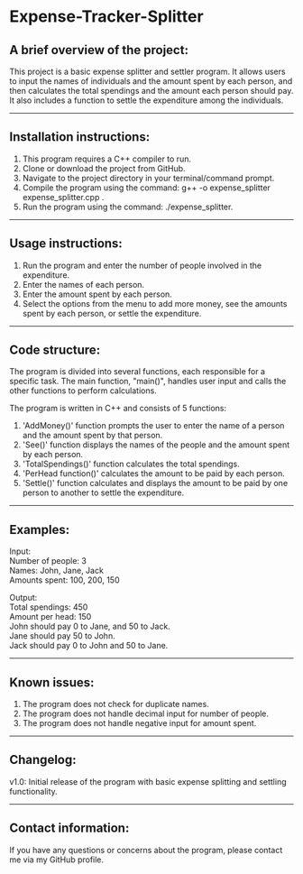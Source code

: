 # Expense-Tracker-Splitter

## A brief overview of the project:

This project is a basic expense splitter and settler program. It allows users to input the names of individuals and the amount spent by each person, and then calculates the total spendings and the amount each person should pay. It also includes a function to settle the expenditure among the individuals.

-----------------------------------------------------------------------------------------------------------------------------------------------------------------------
## Installation instructions:

1. This program requires a C++ compiler to run.<br>
2. Clone or download the project from GitHub.<br>
3. Navigate to the project directory in your terminal/command prompt.<br>
4. Compile the program using the command: g++ -o expense_splitter expense_splitter.cpp .<br>
5. Run the program using the command: ./expense_splitter. <br>

-----------------------------------------------------------------------------------------------------------------------------------------------------------------------
## Usage instructions:

1. Run the program and enter the number of people involved in the expenditure.<br>
2. Enter the names of each person.<br>
3. Enter the amount spent by each person.<br>
4. Select the options from the menu to add more money, see the amounts spent by each person, or settle the expenditure.<br>

-----------------------------------------------------------------------------------------------------------------------------------------------------------------------
## Code structure:

The program is divided into several functions, each responsible for a specific task. The main function, "main()", handles user input and calls the other functions to perform calculations. <br> 

The program is written in C++ and consists of 5 functions:<br> 

1. 'AddMoney()' function prompts the user to enter the name of a person and the amount spent by that person.<br>
2. 'See()' function displays the names of the people and the amount spent by each person.<br>
3. 'TotalSpendings()' function calculates the total spendings.<br>
4. 'PerHead function()' calculates the amount to be paid by each person.<br>
5. 'Settle()' function calculates and displays the amount to be paid by one person to another to settle the expenditure.<br>

-----------------------------------------------------------------------------------------------------------------------------------------------------------------------
## Examples:

Input: <br>
Number of people: 3 <br>
Names: John, Jane, Jack <br>
Amounts spent: 100, 200, 150 <br>

Output: <br>
Total spendings: 450 <br>
Amount per head: 150 <br>
John should pay 0 to Jane, and 50 to Jack. <br>
Jane should pay 50 to John. <br>
Jack should pay 0 to John and 50 to Jane. <br>

-----------------------------------------------------------------------------------------------------------------------------------------------------------------------
## Known issues:

1. The program does not check for duplicate names. <br>
2. The program does not handle decimal input for number of people. <br>
3. The program does not handle negative input for amount spent. <br>

-----------------------------------------------------------------------------------------------------------------------------------------------------------------------
## Changelog:

v1.0: Initial release of the program with basic expense splitting and settling functionality. <br>

-----------------------------------------------------------------------------------------------------------------------------------------------------------------------
## Contact information:

If you have any questions or concerns about the program, please contact me via my GitHub profile. <br>
